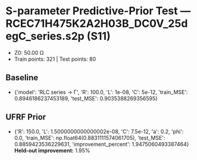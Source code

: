# S-parameter Predictive-Prior Test — RCEC71H475K2A2H03B_DC0V_25degC_series.s2p (S11)
- Z0: 50.00 Ω
- Train points: 321  |  Test points: 80

## Baseline
- {'model': 'RLC series -> Γ', 'R': 100.0, 'L': 1e-08, 'C': 5e-12, 'train_MSE': 0.8946186237453189, 'test_MSE': 0.9035388269356595}

## UFRF Prior
- {'R': 150.0, 'L': 1.5000000000000002e-08, 'C': 7.5e-12, 'a': 0.2, 'phi': 0.0, 'train_MSE': np.float64(0.8831111574061705), 'test_MSE': 0.8859423536229631, 'improvement_percent': 1.9475060493387464}
**Held-out improvement:** 1.95%
